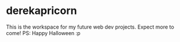 # derekapricorn
This is the workspace for my future web dev projects.
Expect more to come! 
PS: Happy Halloween :p
